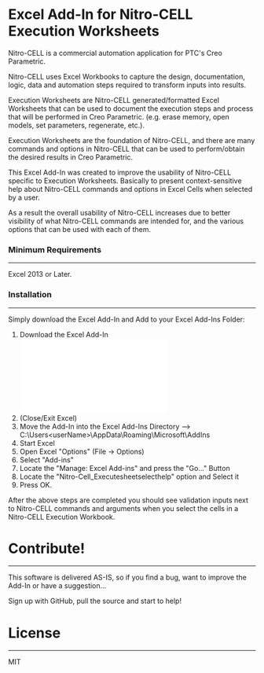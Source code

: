 # Excel Add-In for Nitro-CELL Execution Worksheets


Nitro-CELL is a commercial automation application for PTC's Creo Parametric.

Nitro-CELL uses Excel Workbooks to capture the design, documentation, logic, data and automation steps required to transform inputs into results.

Execution Worksheets are Nitro-CELL generated/formatted Excel Worksheets that can be used to document the execution steps and process that will be performed in Creo Parametric. (e.g. erase memory, open models, set parameters, regenerate, etc.).

Execution Worksheets are the foundation of Nitro-CELL, and there are many commands and options in Nitro-CELL that can be used to perform/obtain the desired results in Creo Parametric.

This Excel Add-In was created to improve the usability of Nitro-CELL specific to Execution Worksheets.  Basically to present context-sensitive help about Nitro-CELL commands and options in Excel Cells when selected by a user.

As a result the overall usability of Nitro-CELL increases due to better visibility of what Nitro-CELL commands are intended for, and the various options that can be used with each of them.

### Minimum Requirements
----

Excel 2013 or Later.

### Installation
----

Simply download the Excel Add-In and Add to your Excel Add-Ins Folder:

1. Download the Excel Add-In  ![Nitro-CELL_ExecuteSheetSelectHelp.xlam](Nitro-CELL_ExecuteSheetSelectHelp.xlam)
2. (Close/Exit Excel)
3. Move the Add-In into the Excel Add-Ins Directory --> C:\Users\<userName>\AppData\Roaming\Microsoft\AddIns
4. Start Excel
5. Open Excel "Options"  (File -> Options)
6. Select "Add-ins"
7. Locate the "Manage: Excel Add-ins" and press the "Go..." Button
8. Locate the "Nitro-Cell_Executesheetselecthelp" option and Select it
9. Press OK.

After the above steps are completed you should see validation inputs next to Nitro-CELL commands and arguments when you select the cells in a Nitro-CELL Execution Workbook.

# Contribute!
----
This software is delivered AS-IS, so if you find a bug, want to improve the Add-In  or have a suggestion...

Sign up with GitHub, pull the source and start to help!

# License
----
MIT
